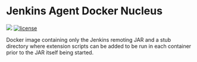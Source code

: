 # Jenkins Agent Docker Nucleus

[![](https://images.microbadger.com/badges/image/dwolla/jenkins-agent-nucleus.svg)](https://microbadger.com/images/dwolla/jenkins-agent-nucleus)
[![license](https://img.shields.io/github/license/dwolla/jenkins-agent-docker-nucleus.svg?style=flat-square)](https://github.com/Dwolla/jenkins-agent-docker-nucleus/blob/master/LICENSE)

Docker image containing only the Jenkins remoting JAR and a stub directory where extension scripts can be added to be run in each container prior to the JAR itself being started.
